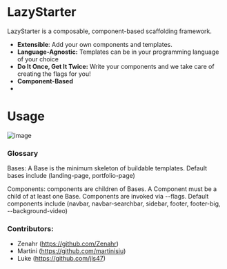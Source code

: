 # LazyStarter
LazyStarter is a composable, component-based scaffolding framework.

- **Extensible**: Add your own components and templates.
- **Language-Agnostic:** Templates can be in your programming language of your choice
- **Do It Once, Get It Twice:** Write your components and we take care of creating the flags for you!
- **Component-Based**
-

# Usage
![image](https://user-images.githubusercontent.com/47085752/82122836-39460480-9796-11ea-9d47-5b7fade345cf.png)

### Glossary

Bases: A Base is the minimum skeleton of buildable templates.
Default bases include (landing-page, portfolio-page)

Components: components are children of Bases. A Component must be a child of at least one Base.
Components are invoked via --flags.
Default components include (navbar, navbar-searchbar, sidebar, footer, footer-big, --background-video)


### Contributors: 
- Zenahr (https://github.com/Zenahr)
- Martini (https://github.com/martinisiu)
- Luke (https://github.com/jls47)
